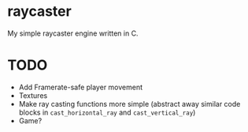 # raycaster

My simple raycaster engine written in C.

# TODO

- Add Framerate-safe player movement
- Textures
- Make ray casting functions more simple (abstract away similar code blocks in `cast_horizontal_ray` and `cast_vertical_ray`)
- Game?
